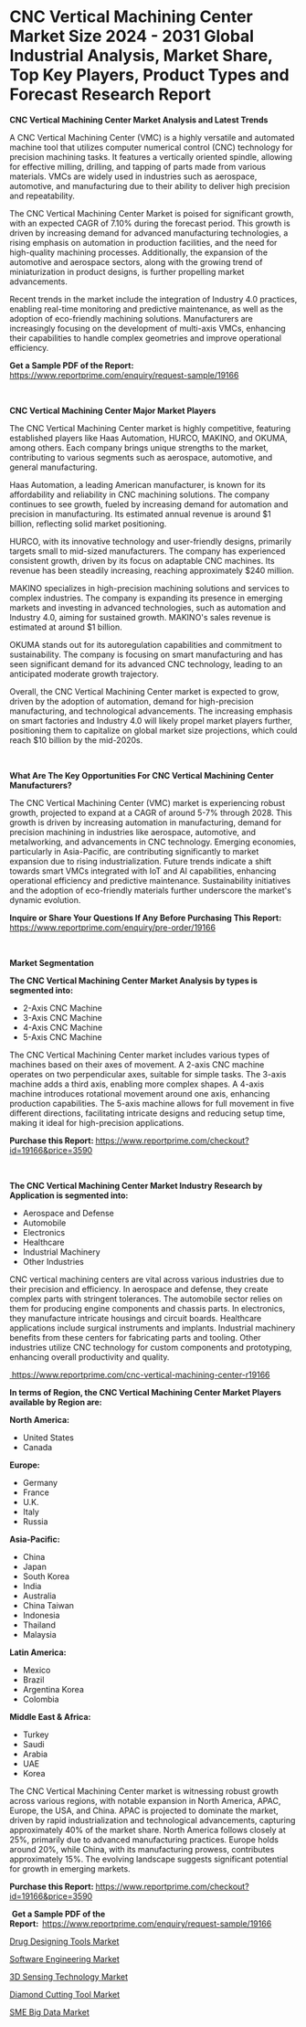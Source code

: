 <p><h1>CNC Vertical Machining Center Market Size 2024 - 2031 Global Industrial Analysis, Market Share, Top Key Players, Product Types and Forecast Research Report</h1></p><p><strong>CNC Vertical Machining Center Market Analysis and Latest Trends</strong></p>
<p><p>A CNC Vertical Machining Center (VMC) is a highly versatile and automated machine tool that utilizes computer numerical control (CNC) technology for precision machining tasks. It features a vertically oriented spindle, allowing for effective milling, drilling, and tapping of parts made from various materials. VMCs are widely used in industries such as aerospace, automotive, and manufacturing due to their ability to deliver high precision and repeatability.</p><p>The CNC Vertical Machining Center Market is poised for significant growth, with an expected CAGR of 7.10% during the forecast period. This growth is driven by increasing demand for advanced manufacturing technologies, a rising emphasis on automation in production facilities, and the need for high-quality machining processes. Additionally, the expansion of the automotive and aerospace sectors, along with the growing trend of miniaturization in product designs, is further propelling market advancements.</p><p>Recent trends in the market include the integration of Industry 4.0 practices, enabling real-time monitoring and predictive maintenance, as well as the adoption of eco-friendly machining solutions. Manufacturers are increasingly focusing on the development of multi-axis VMCs, enhancing their capabilities to handle complex geometries and improve operational efficiency.</p></p>
<p><strong>Get a Sample PDF of the Report:&nbsp;</strong> <a href="https://www.reportprime.com/enquiry/request-sample/19166?utm_campaign=1119&utm_medium=2&utm_source=Github&utm_content=ia&utm_term=22112024&utm_id=cnc-vertical-machining-center">https://www.reportprime.com/enquiry/request-sample/19166</a></p>
<p>&nbsp;</p>
<p><strong>CNC Vertical Machining Center Major Market Players</strong></p>
<p><p>The CNC Vertical Machining Center market is highly competitive, featuring established players like Haas Automation, HURCO, MAKINO, and OKUMA, among others. Each company brings unique strengths to the market, contributing to various segments such as aerospace, automotive, and general manufacturing.</p><p>Haas Automation, a leading American manufacturer, is known for its affordability and reliability in CNC machining solutions. The company continues to see growth, fueled by increasing demand for automation and precision in manufacturing. Its estimated annual revenue is around $1 billion, reflecting solid market positioning.</p><p>HURCO, with its innovative technology and user-friendly designs, primarily targets small to mid-sized manufacturers. The company has experienced consistent growth, driven by its focus on adaptable CNC machines. Its revenue has been steadily increasing, reaching approximately $240 million.</p><p>MAKINO specializes in high-precision machining solutions and services to complex industries. The company is expanding its presence in emerging markets and investing in advanced technologies, such as automation and Industry 4.0, aiming for sustained growth. MAKINO's sales revenue is estimated at around $1 billion.</p><p>OKUMA stands out for its autoregulation capabilities and commitment to sustainability. The company is focusing on smart manufacturing and has seen significant demand for its advanced CNC technology, leading to an anticipated moderate growth trajectory.</p><p>Overall, the CNC Vertical Machining Center market is expected to grow, driven by the adoption of automation, demand for high-precision manufacturing, and technological advancements. The increasing emphasis on smart factories and Industry 4.0 will likely propel market players further, positioning them to capitalize on global market size projections, which could reach $10 billion by the mid-2020s.</p></p>
<p>&nbsp;</p>
<p><strong>What Are The Key Opportunities For CNC Vertical Machining Center Manufacturers?</strong></p>
<p><p>The CNC Vertical Machining Center (VMC) market is experiencing robust growth, projected to expand at a CAGR of around 5-7% through 2028. This growth is driven by increasing automation in manufacturing, demand for precision machining in industries like aerospace, automotive, and metalworking, and advancements in CNC technology. Emerging economies, particularly in Asia-Pacific, are contributing significantly to market expansion due to rising industrialization. Future trends indicate a shift towards smart VMCs integrated with IoT and AI capabilities, enhancing operational efficiency and predictive maintenance. Sustainability initiatives and the adoption of eco-friendly materials further underscore the market's dynamic evolution.</p></p>
<p><strong>Inquire or Share Your Questions If Any Before Purchasing This Report:</strong> <a href="https://www.reportprime.com/enquiry/pre-order/19166?utm_campaign=1119&utm_medium=2&utm_source=Github&utm_content=ia&utm_term=22112024&utm_id=cnc-vertical-machining-center">https://www.reportprime.com/enquiry/pre-order/19166</a></p>
<p>&nbsp;</p>
<p><strong>Market Segmentation</strong></p>
<p><strong>The CNC Vertical Machining Center Market Analysis by types is segmented into:</strong></p>
<p><ul><li>2-Axis CNC Machine</li><li>3-Axis CNC Machine</li><li>4-Axis CNC Machine</li><li>5-Axis CNC Machine</li></ul></p>
<p><p>The CNC Vertical Machining Center market includes various types of machines based on their axes of movement. A 2-axis CNC machine operates on two perpendicular axes, suitable for simple tasks. The 3-axis machine adds a third axis, enabling more complex shapes. A 4-axis machine introduces rotational movement around one axis, enhancing production capabilities. The 5-axis machine allows for full movement in five different directions, facilitating intricate designs and reducing setup time, making it ideal for high-precision applications.</p></p>
<p><strong>Purchase this Report:&nbsp;</strong><a href="https://www.reportprime.com/checkout?id=19166&price=3590&utm_campaign=1119&utm_medium=2&utm_source=Github&utm_content=ia&utm_term=22112024&utm_id=cnc-vertical-machining-center">https://www.reportprime.com/checkout?id=19166&price=3590</a></p>
<p>&nbsp;</p>
<p><strong>The CNC Vertical Machining Center Market Industry Research by Application is segmented into:</strong></p>
<p><ul><li>Aerospace and Defense</li><li>Automobile</li><li>Electronics</li><li>Healthcare</li><li>Industrial Machinery</li><li>Other Industries</li></ul></p>
<p><p>CNC vertical machining centers are vital across various industries due to their precision and efficiency. In aerospace and defense, they create complex parts with stringent tolerances. The automobile sector relies on them for producing engine components and chassis parts. In electronics, they manufacture intricate housings and circuit boards. Healthcare applications include surgical instruments and implants. Industrial machinery benefits from these centers for fabricating parts and tooling. Other industries utilize CNC technology for custom components and prototyping, enhancing overall productivity and quality.</p></p>
<p><a href="https://www.reportprime.com/cnc-vertical-machining-center-r19166?utm_campaign=1119&utm_medium=2&utm_source=Github&utm_content=ia&utm_term=22112024&utm_id=cnc-vertical-machining-center">&nbsp;https://www.reportprime.com/cnc-vertical-machining-center-r19166</a></p>
<p><strong>In terms of Region, the CNC Vertical Machining Center Market Players available by Region are:</strong></p>
<p>
    <p> <strong> North America: </strong>
        <ul>
            <li>United States</li>
            <li>Canada</li>
        </ul>
        </p> 
    <p> <strong> Europe: </strong>
        <ul>
            <li>Germany</li>
            <li>France</li>
            <li>U.K.</li>
            <li>Italy</li>
            <li>Russia</li>
        </ul>
        </p> 
    <p> <strong> Asia-Pacific: </strong>
        <ul>
            <li>China</li>
            <li>Japan</li>
            <li>South Korea</li>
            <li>India</li>
            <li>Australia</li>
            <li>China Taiwan</li>
            <li>Indonesia</li>
            <li>Thailand</li>
            <li>Malaysia</li>
        </ul>
        </p> 
    <p> <strong> Latin America: </strong>
        <ul>
            <li>Mexico</li>
            <li>Brazil</li>
            <li>Argentina Korea</li>
            <li>Colombia</li>
        </ul>
        </p> 
    <p> <strong> Middle East & Africa: </strong>
        <ul>
            <li>Turkey</li>
            <li>Saudi</li>
            <li>Arabia</li>
            <li>UAE</li>
            <li>Korea</li>
        </ul>
    </p>
    </p>
<p><p>The CNC Vertical Machining Center market is witnessing robust growth across various regions, with notable expansion in North America, APAC, Europe, the USA, and China. APAC is projected to dominate the market, driven by rapid industrialization and technological advancements, capturing approximately 40% of the market share. North America follows closely at 25%, primarily due to advanced manufacturing practices. Europe holds around 20%, while China, with its manufacturing prowess, contributes approximately 15%. The evolving landscape suggests significant potential for growth in emerging markets.</p></p>
<p><strong>Purchase this Report: </strong><a href="https://www.reportprime.com/checkout?id=19166&price=3590&utm_campaign=1119&utm_medium=2&utm_source=Github&utm_content=ia&utm_term=22112024&utm_id=cnc-vertical-machining-center">https://www.reportprime.com/checkout?id=19166&price=3590</a></p>
<p>&nbsp;<strong>Get a Sample PDF of the Report:&nbsp;&nbsp;</strong><a href="https://www.reportprime.com/enquiry/request-sample/19166?utm_campaign=1119&utm_medium=2&utm_source=Github&utm_content=ia&utm_term=22112024&utm_id=cnc-vertical-machining-center">https://www.reportprime.com/enquiry/request-sample/19166</a></p>
<p><strong></strong></p>
<p><p><a href="https://issuu.com/reportprime-2/docs/drug-designing-tools-market-size-20_47cf34a0fc39d4?utm_campaign=1119&utm_medium=2&utm_source=Github&utm_content=ia&utm_term=22112024&utm_id=cnc-vertical-machining-center">Drug Designing Tools Market</a></p><p><a href="https://www.linkedin.com/pulse/understanding-supply-demand-dynamics-insights-from-software-g7dpe?utm_campaign=1119&utm_medium=2&utm_source=Github&utm_content=ia&utm_term=22112024&utm_id=cnc-vertical-machining-center">Software Engineering Market</a></p><p><a href="https://issuu.com/reportprime-2/docs/3d-sensing-technology-market-size-2_683ac806c7fa1e?utm_campaign=1119&utm_medium=2&utm_source=Github&utm_content=ia&utm_term=22112024&utm_id=cnc-vertical-machining-center">3D Sensing Technology Market</a></p><p><a href="https://github.com/gerdabatiskzv9/Market-Research-Report-List-1/blob/main/diamond-cutting-tool-market.md?utm_campaign=1119&utm_medium=2&utm_source=Github&utm_content=ia&utm_term=22112024&utm_id=cnc-vertical-machining-center">Diamond Cutting Tool Market</a></p><p><a href="https://www.linkedin.com/pulse/insights-sme-big-data-market-2024-2031-growth-segmentation-9adqe?utm_campaign=1119&utm_medium=2&utm_source=Github&utm_content=ia&utm_term=22112024&utm_id=cnc-vertical-machining-center">SME Big Data Market</a></p></p>